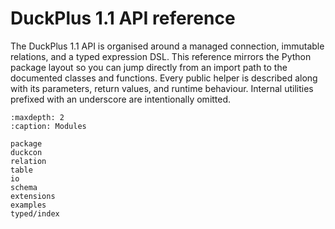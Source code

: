 # DuckPlus 1.1 API reference

The DuckPlus 1.1 API is organised around a managed connection, immutable
relations, and a typed expression DSL. This reference mirrors the Python package
layout so you can jump directly from an import path to the documented classes
and functions. Every public helper is described along with its parameters,
return values, and runtime behaviour. Internal utilities prefixed with an
underscore are intentionally omitted.

```{toctree}
:maxdepth: 2
:caption: Modules

package
duckcon
relation
table
io
schema
extensions
examples
typed/index
```
